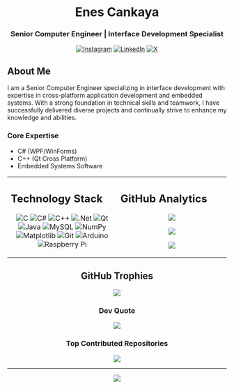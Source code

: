 <div align="center">
  <h1>Enes Cankaya</h1>
  <h3>Senior Computer Engineer | Interface Development Specialist</h3>
</div>

<div align="center">
  
  [![Instagram](https://img.shields.io/badge/Instagram-%23E4405F.svg?logo=Instagram&logoColor=white)](https://instagram.com/enescnkya)
  [![LinkedIn](https://img.shields.io/badge/LinkedIn-%230077B5.svg?logo=linkedin&logoColor=white)](https://linkedin.com/in/enescankaya)
  [![X](https://img.shields.io/badge/X-black.svg?logo=X&logoColor=white)](https://x.com/enescnkyaa)
  
</div>

## About Me

I am a Senior Computer Engineer specializing in interface development with expertise in cross-platform application development and embedded systems. With a strong foundation in technical skills and teamwork, I have successfully delivered diverse projects and continually strive to enhance my knowledge and abilities.

<div align="left">
  
  ###  Core Expertise
  - C# (WPF/WinForms)
  - C++ (Qt Cross Platform)
  - Embedded Systems Software
  
</div>

<table>
  <tr>
    <td valign="top" width="50%">
      
##  Technology Stack
      
<div align="center">
  
![C](https://img.shields.io/badge/c-%2300599C.svg?style=for-the-badge&logo=c&logoColor=white)
![C#](https://img.shields.io/badge/c%23-%23239120.svg?style=for-the-badge&logo=csharp&logoColor=white)
![C++](https://img.shields.io/badge/c++-%2300599C.svg?style=for-the-badge&logo=c%2B%2B&logoColor=white)
![.Net](https://img.shields.io/badge/.NET-5C2D91?style=for-the-badge&logo=.net&logoColor=white)
![Qt](https://img.shields.io/badge/Qt-%23217346.svg?style=for-the-badge&logo=Qt&logoColor=white)
![Java](https://img.shields.io/badge/java-%23ED8B00.svg?style=for-the-badge&logo=openjdk&logoColor=white)
![MySQL](https://img.shields.io/badge/mysql-4479A1.svg?style=for-the-badge&logo=mysql&logoColor=white)
![NumPy](https://img.shields.io/badge/numpy-%23013243.svg?style=for-the-badge&logo=numpy&logoColor=white)
![Matplotlib](https://img.shields.io/badge/Matplotlib-%23ffffff.svg?style=for-the-badge&logo=Matplotlib&logoColor=black)
![Git](https://img.shields.io/badge/git-%23F05033.svg?style=for-the-badge&logo=git&logoColor=white)
![Arduino](https://img.shields.io/badge/-Arduino-00979D?style=for-the-badge&logo=Arduino&logoColor=white)
![Raspberry Pi](https://img.shields.io/badge/-Raspberry_Pi-C51A4A?style=for-the-badge&logo=Raspberry-Pi)
  
</div>
    </td>
    <td valign="top" width="50%">
      
##  GitHub Analytics
      
<div align="center">
  
  ![](https://github-readme-stats.vercel.app/api?username=enescankaya&theme=white&hide_border=false&include_all_commits=true&count_private=true)
  
  ![](https://github-readme-streak-stats.herokuapp.com/?user=enescankaya&theme=white&hide_border=false)

  ![](https://github-readme-stats.vercel.app/api/top-langs/?username=enescankaya&theme=shadow_green&hide_border=false&include_all_commits=true&count_private=true&layout=compact)
  
</div>
    </td>
  </tr>
</table>

<div align="center">
  
  ##  GitHub Trophies
  ![](https://github-profile-trophy.vercel.app/?username=enescankaya&theme=whitehub&no-frame=true&no-bg=false&margin-w=4)
  
  ###  Dev Quote
  ![](https://quotes-github-readme.vercel.app/api?type=horizontal&theme=dark)
  
  ###  Top Contributed Repositories
  ![](https://github-contributor-stats.vercel.app/api?username=enescankaya&limit=5&theme=white&combine_all_yearly_contributions=true)
  
  ---
  [![](https://visitcount.itsvg.in/api?id=enescankaya&icon=9&color=3)](https://visitcount.itsvg.in)
  
</div>
